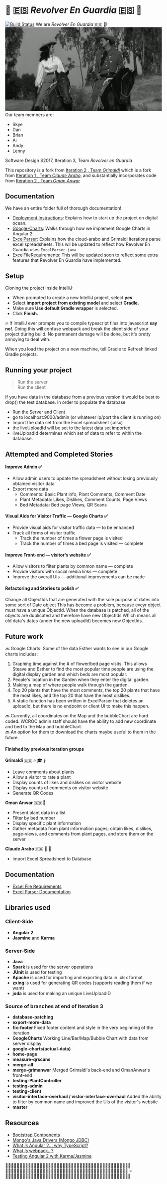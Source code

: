 # :movie_camera: :es: *Revolver En Guardia* :es: :movie_camera:  
[![Build Status](https://travis-ci.org/UMM-CSci-3601-S17/digital-display-garden-iteration-3-revolverenguardia.svg?branch=master)](https://travis-ci.org/UMM-CSci-3601-S17/digital-display-garden-iteration-3-revolverenguardia)   We are *Revolver En Guardia* :es: :movie_camera:!  
[![IMAGE ALT TEXT HERE](Documentation/Graphics/RevolverEnGuardia.png)](https://youtu.be/Szy2T0uHCU0)   
Our team members are: 
* Skye
* Dan
* Brian
* Ai
* Andy
* Lenny

Software Design S2017, Iteration 3, Team _Revolver en Guardia_

This repository is a fork from [Iteration 2 , Team _Grimaldi_](https://github.com/UMM-CSci-3601-S17/digital-display-garden-iteration-2-grimaldi.git)
which is a fork from [Iteration 1 , Team _Claude Arabo_](https://github.com/UMM-CSci-3601-S17/digital-display-garden-iteration-1-claudearabo).
and substantially incorporates code from [Iteration 2 , Team _Oman Anwar_](https://github.com/UMM-CSci-3601-S17/digital-display-garden-iteration-2-omaranwar.git)


## Documentation  
We have an entire folder full of thorough documentation!
* [Deployment Instructions](/Documentation/DEPLOY.MD): Explains how to start up the project on digital ocean.  
* [Google-Charts](/Documentation/Google-Charts.md): Walks through how we implement Google Charts in Angular 2.  
* [ExcelParser](/Documentation/ExcelParser.md): Explains how the cloud-arabo and Grimaldi iterations parse excel spreadsheets. This wil be updated to reflect how Revolver En Guardia uses `ExcelParser.java`  
* [ExcelFileRequirements](/Documentation/ExcelFileRequirements.md): This will be updated soon to reflect some extra features that Revolver En Guardia have implemented.

## Setup

Cloning the project inside IntelliJ:

- When prompted to create a new IntelliJ project, select **yes**.
- Select **import project from existing model** and select **Gradle.**
- Make sure **Use default Gradle wrapper** is selected.
- Click **Finish.**

:fire: If IntelliJ ever prompts you to compile typescript files into
javascript **say no!**. Doing this will confuse webpack and break the client
side of your project during build. No permanent damage will be done, but it's
pretty annoying to deal with.

When you load the project on a new machine, tell Gradle to Refresh linked Gradle projects.

## Running your project
> Run the server  
> Run the client  

If you have data in the database from a previous version it would be
best to drop() the test database. In order to populate the database
* Run the Server and Client
* go to localhost:9000/admin (or whatever ip/port the client is running on)
* Import the data set from the Excel spreadsheet (.xlsx)
* the liveUploadId will be set to the latest data set imported
* liveUploadId determines which set of data to refer to within the database.

## Attempted and Completed Stories

#### Improve Admin :white_check_mark:
* Allow admin users to update the spreadsheet without losing previously obtained visitor data
* Export more data
  * Comments: Basic Plant info, Plant Comments, Comment Date
  * Plant Metadata: Likes, Dislikes, Comment Counts, Page Views
  * Bed Metadata: Bed page Views, QR Scans

#### Visual Aids for Visitor Traffic &mdash; Google Charts :white_check_mark:
* Provide visual aids for visitor traffic data &mdash; to be enhanced
* Track all forms of visitor traffic
  * Track the number of times a flower page is visited
  * Track the number of times a bed page is visited &mdash; complete

#### Improve Front-end &mdash; visitor's website :white_check_mark:
* Allow visitors to filter plants by common name &mdash; complete
* Provide visitors with social media links &mdash; complete
* Improve the overall UIs &mdash; additional improvements can be made

#### Refactoring and Stories to polish :white_check_mark:
Change all ObjectIds that are generated with the sole purpose of dates into some sort of Date object
  This has become a problem, because eveyr object must have a unique ObjectId.
  When the database is patched, all of the objects are duplicated and therefore have new ObjectIds
  Which means all old data's dates (under the new uploadId) becomes new ObjectIds.

## Future work  
:soon: Google Charts: Some of the data Esther wants to see in our Google charts includes:  
1. Graphing time against the # of flower/bed page visits. This allows Steave and Esther to find the most popular time people are using the digital display garden and which beds are most popular.  
2. People's location in the Garden when they enter the digital garden.  
3. Making a map of where people walk through the garden.   
4. Top 20 plants that have the most comments, the top 20 plants that have the most likes, and the top 20 that have the most dislikes.  
5. A static function has been written in ExcelParser that deletes an uploadId, but there is no endpoint or client UI to make this happen.

:soon: Currently, all coordinates on the Map and the bubbleChart are hard coded. WCROC admin staff should have the ability to add new coordinate and bed to the Map and bubbleChart.   
:soon: An option for them to download the charts maybe useful to them in the future.


#### Finished by previous iteration groups
**Grimaldi** :us: :notes: :mortar_board: ∮
* Leave comments about plants
* Allow a visitor to rate a plant
* Display counts of likes and dislikes on visitor website
* Display counts of comments on visitor website
* Generate QR Codes

**Oman Anwar** :gb: 🏏
* Present plant data in a list
* Filter by bed number
* Display specific plant information
* Gather metadata from plant information pages; obtain likes, dislikes, page-views, and comments from plant pages, and store them on the server

**Claude Arabo** :fr: 🤺 🥈
* Import Excel Spreadsheet to Database

## Documentation
* [Excel File Requirements](Documentation/ExcelFileRequirements.md)  
* [Excel Parser Documentation](Documentation/ExcelParser.md)


## Libraries used
### Client-Side
* **Angular 2**
* **Jasmine** and **Karma**

### Server-Side
* **Java**
* **Spark** is used for the server operations
* **JUnit** is used for testing
* **Apache** is used for importing and exporting data in .xlsx format
* **zxing** is used for generating QR codes (supports reading them if we want)
* **joda** is used for making an unique LiveUploadID

### Source of branches at end of Iteration 3

* **database-patching**
* **export-more-data**
* **fix-footer** Fixed footer content and style in the very beginning of the iteration
* **GoogleCharts** Working Line/Bar/Map/Bubble Chart with data from server display
* **google-charts(actual-data)**
* **home-page**
* **measure-qrscans**
* **merge-all**
* **merge-grimanwar** Merged Grimaldi's back-end and OmanAnwar's front-end
* **testing-PlantController**
* **testing-admin**
* **testing-client**
* **visitor-interface-overhaul / vistor-interface-overhaul** Added the ability to filter by common name and improved the UIs of the visitor's website
* **master**

## Resources

- [Bootstrap Components][bootstrap]
- [Mongo's Java Drivers (Mongo JDBC)][mongo-jdbc]
- [What _is_ Angular 2... why TypeScript?][angular-2]
- [What _is_ webpack...?][whats-webpack]
- [Testing Angular 2 with Karma/Jasmine][angular2-karma-jasmine]

[angular-2]: https://www.infoq.com/articles/Angular2-TypeScript-High-Level-Overview
[angular2-karma-jasmine]: http://twofuckingdevelopers.com/2016/01/testing-angular-2-with-karma-and-jasmine/
[labtasks]: LABTASKS.md
[travis]: https://travis-ci.org/
[whats-webpack]: https://webpack.github.io/docs/what-is-webpack.html
[bootstrap]: https://getbootstrap.com/components/
[mongo-jdbc]: https://docs.mongodb.com/ecosystem/drivers/java/  

:octopus::octopus::octopus::octopus::octopus::octopus::octopus::octopus::octopus::octopus::octopus::octopus::octopus::octopus::octopus::octopus::octopus::octopus::octopus::octopus::octopus::octopus::octopus::octopus::octopus::octopus::octopus::octopus::octopus::octopus::octopus::octopus::octopus::octopus::octopus::octopus::octopus::octopus::octopus::octopus::octopus::octopus::octopus::fork_and_knife:  
:rice::rice::rice::rice::rice::rice::rice::rice::rice::rice::rice::rice::rice::rice::rice::rice::rice::rice::rice::rice::rice::rice::rice::rice::rice::rice::rice::rice::rice::rice::rice::rice::rice::rice::rice::rice::rice::rice::rice::rice::rice::rice::rice: =  
:sushi::sushi::sushi::sushi::sushi::sushi::sushi::sushi::sushi::sushi::sushi::sushi::sushi::sushi::sushi::sushi::sushi::sushi::sushi::sushi::sushi::sushi::sushi::sushi::sushi::sushi::sushi::sushi::sushi::sushi::sushi::sushi::sushi::sushi::sushi::sushi::sushi::sushi::sushi::sushi::sushi::sushi::sushi::sushi:
